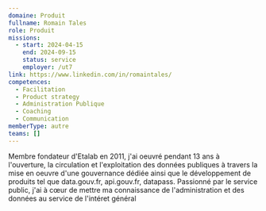 ```yaml
---
domaine: Produit
fullname: Romain Tales
role: Produit
missions:
  - start: 2024-04-15
    end: 2024-09-15
    status: service
    employer: /ut7
link: https://www.linkedin.com/in/romaintales/
competences:
  - Facilitation
  - Product strategy
  - Administration Publique
  - Coaching
  - Communication
memberType: autre
teams: []
---
```

Membre fondateur d'Etalab en 2011, j'ai oeuvré pendant 13 ans à l'ouverture, la circulation et l'exploitation des données publiques à travers la mise en oeuvre d'une gouvernance dédiée ainsi que le développement de produits tel que data.gouv.fr, api.gouv.fr, datapass. Passionné par le service public, j'ai à cœur de mettre ma connaissance de l'administration et des données au service de l'intéret général

